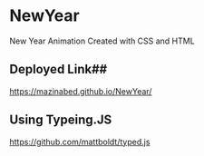 # NewYear
New Year Animation Created with CSS and HTML

## Deployed Link##
https://mazinabed.github.io/NewYear/


## Using Typeing.JS
https://github.com/mattboldt/typed.js
